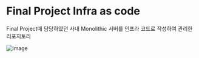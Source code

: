 # Final Project Infra as code
Final Project때 담당하였던 사내 Monolithic 서버를 인프라 코드로 작성하여 관리한 리포지토리

![image](https://user-images.githubusercontent.com/87401709/194770046-5d692713-eb83-4801-9a03-be18aa25faac.png)
